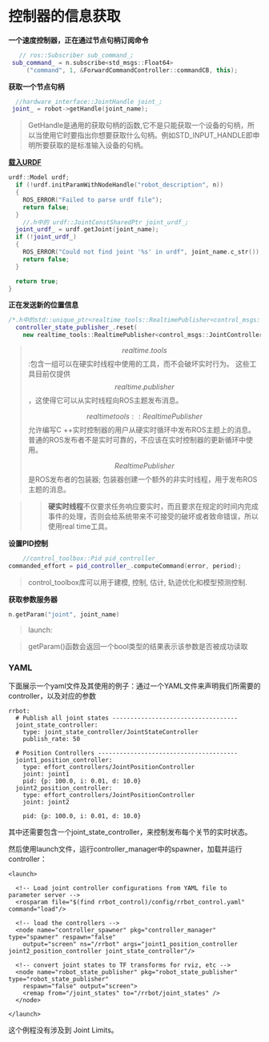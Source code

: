 # 控制器的信息获取



**一个速度控制器，正在通过节点句柄订阅命令**

``` c++
   // ros::Subscriber sub_command_;
 sub_command_ = n.subscribe<std_msgs::Float64>
     ("command", 1, &ForwardCommandController::commandCB, this);
```



**获取一个节点句柄**

``` c++
  //hardware_interface::JointHandle joint_;
 joint_ = robot->getHandle(joint_name);
```

> GetHandle是通用的获取句柄的函数,它不是只能获取一个设备的句柄，所以当使用它时要指出你想要获取什么句柄。例如STD_INPUT_HANDLE即申明所要获取的是标准输入设备的句柄。



**[载入URDF](https://blog.csdn.net/qq_27806947/article/details/99120135)**

``` c++
urdf::Model urdf;
  if (!urdf.initParamWithNodeHandle("robot_description", n))
  {
    ROS_ERROR("Failed to parse urdf file");
    return false;
  }
    //.h中的 urdf::JointConstSharedPtr joint_urdf_;
  joint_urdf_ = urdf.getJoint(joint_name);
  if (!joint_urdf_)
  {
    ROS_ERROR("Could not find joint '%s' in urdf", joint_name.c_str());
    return false;
  }

  return true;
}
```



**正在发送新的位置信息**

``` c++
/*.h中的std::unique_ptr<realtime_tools::RealtimePublisher<control_msgs::JointControllerState>> controller_state_publisher_ ;*/
  controller_state_publisher_.reset(
    new realtime_tools::RealtimePublisher<control_msgs::JointControllerState>(n, "state", 1));
```

> $$realtime.tools$$:包含一组可以在硬实时线程中使用的工具，而不会破坏实时行为。 这些工具目前仅提供
> $$realtime.publisher$$，这使得它可以从实时线程向ROS主题发布消息。
>
> $$realtime tools :: RealtimePublisher$$允许编写C ++实时控制器的用户从硬实时循环中发布ROS主题上的消息。 普通的ROS发布者不是实时可靠的，不应该在实时控制器的更新循环中使用。 
>
> $$RealtimePublisher$$是ROS发布者的包装器; 包装器创建一个额外的非实时线程，用于发布ROS主题的消息。

> > **硬实时线程**不仅要求任务响应要实时，而且要求在规定的时间内完成事件的处理，否则会给系统带来不可接受的破坏或者致命错误，所以使用real time工具。



**设置PID控制**

``` c++
    //control_toolbox::Pid pid_controller_
commanded_effort = pid_controller_.computeCommand(error, period);
```

> control_toolbox库可以用于建模, 控制, 估计, 轨迹优化和模型预测控制.



**获取参数服务器**

``` c++
n.getParam("joint", joint_name)
```

> launch:<rosparam command="load" file="$(find package_name)/config/param.yaml" />

> getParam()函数会返回一个bool类型的结果表示该参数是否被成功读取





### YAML

下面展示一个yaml文件及其使用的例子：通过一个YAML文件来声明我们所需要的controller，以及对应的参数

```
rrbot:
  # Publish all joint states -----------------------------------
  joint_state_controller:
    type: joint_state_controller/JointStateController
    publish_rate: 50 

  # Position Controllers ---------------------------------------
  joint1_position_controller:
    type: effort_controllers/JointPositionController
    joint: joint1
    pid: {p: 100.0, i: 0.01, d: 10.0}
  joint2_position_controller:
    type: effort_controllers/JointPositionController
    joint: joint2

    pid: {p: 100.0, i: 0.01, d: 10.0}
```

其中还需要包含一个joint_state_controller，来控制发布每个关节的实时状态。

然后使用launch文件，运行controller_manager中的spawner，加载并运行controller：

```
<launch>

  <!-- Load joint controller configurations from YAML file to parameter server -->
  <rosparam file="$(find rrbot_control)/config/rrbot_control.yaml" command="load"/>

  <!-- load the controllers -->
  <node name="controller_spawner" pkg="controller_manager" type="spawner" respawn="false"
    output="screen" ns="/rrbot" args="joint1_position_controller joint2_position_controller joint_state_controller"/>

  <!-- convert joint states to TF transforms for rviz, etc -->
  <node name="robot_state_publisher" pkg="robot_state_publisher" type="robot_state_publisher"
    respawn="false" output="screen">
    <remap from="/joint_states" to="/rrbot/joint_states" />
  </node>

</launch>
```

这个例程没有涉及到 Joint Limits。

